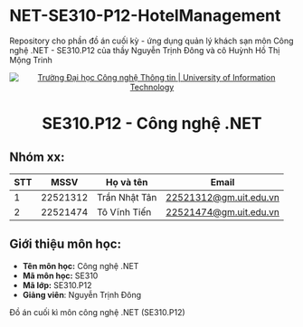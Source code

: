 # NET-SE310-P12-HotelManagement
Repository cho phần đồ án cuối kỳ - ứng dụng quản lý khách sạn môn Công nghệ .NET - SE310.P12 của thầy Nguyễn Trịnh Đông và cô Huỳnh Hồ Thị Mộng Trinh

<p align="center">
  <a href="https://www.uit.edu.vn/" title="Trường Đại học Công nghệ Thông tin" style="border: none;">
    <img src="https://i.imgur.com/WmMnSRt.png" alt="Trường Đại học Công nghệ Thông tin | University of Information Technology">
  </a>
</p>

<h1 align="center"><b>SE310.P12 - Công nghệ .NET</b></h>

## Nhóm xx:
|**STT**|**MSSV**|     **Họ và tên**   |       **Email**      |
|-------|--------|---------------------|----------------------|
|   1   |22521312|    Trần Nhật Tân    |22521312@gm.uit.edu.vn|
|   2   |22521474|     Tô Vĩnh Tiến    |22521474@gm.uit.edu.vn|

## Giới thiệu môn học:
* **Tên môn học:** Công nghệ .NET
* **Mã môn học:** SE310
* **Mã lớp:** SE310.P12
* **Giảng viên**: Nguyễn Trịnh Đông

Đồ án cuối kì môn công nghệ .NET (SE310.P12) 
